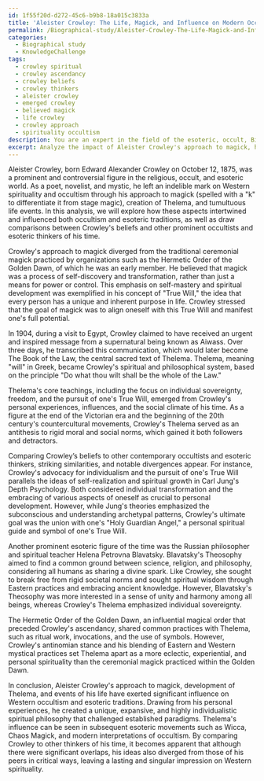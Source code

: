 ```yaml
---
id: 1f55f20d-d272-45c6-b9b8-18a015c3833a
title: 'Aleister Crowley: The Life, Magick, and Influence on Modern Occultism'
permalink: /Biographical-study/Aleister-Crowley-The-Life-Magick-and-Influence-on-Modern-Occultism/
categories:
  - Biographical study
  - KnowledgeChallenge
tags:
  - crowley spiritual
  - crowley ascendancy
  - crowley beliefs
  - crowley thinkers
  - aleister crowley
  - emerged crowley
  - believed magick
  - life crowley
  - crowley approach
  - spirituality occultism
description: You are an expert in the field of the esoteric, occult, Biographical study and Education. You are a writer of tests, challenges, books and deep knowledge on Biographical study for initiates and students to gain deep insights and understanding from. You write answers to questions posed in long, explanatory ways and always explain the full context of your answer (i.e., related concepts, formulas, examples, or history), as well as the step-by-step thinking process you take to answer the challenges. Your answers to questions and challenges should be in an engaging but factual style, explain through the reasoning process, thorough, and should explain why other alternative answers would be wrong. Summarize the key themes, ideas, and conclusions at the end.
excerpt: Analyze the impact of Aleister Crowley's approach to magick, his development of Thelema, and the events that shaped his life, exploring how these aspects intertwine and influenced both occultism and esoteric traditions. Draw comparisons between Crowley's beliefs and those of other prominent occultists and esoteric thinkers of the same era, highlighting areas of convergence and divergence.
---
```

Aleister Crowley, born Edward Alexander Crowley on October 12, 1875, was a prominent and controversial figure in the religious, occult, and esoteric world. As a poet, novelist, and mystic, he left an indelible mark on Western spirituality and occultism through his approach to magick (spelled with a "k" to differentiate it from stage magic), creation of Thelema, and tumultuous life events. In this analysis, we will explore how these aspects intertwined and influenced both occultism and esoteric traditions, as well as draw comparisons between Crowley's beliefs and other prominent occultists and esoteric thinkers of his time.

Crowley's approach to magick diverged from the traditional ceremonial magick practiced by organizations such as the Hermetic Order of the Golden Dawn, of which he was an early member. He believed that magick was a process of self-discovery and transformation, rather than just a means for power or control. This emphasis on self-mastery and spiritual development was exemplified in his concept of "True Will," the idea that every person has a unique and inherent purpose in life. Crowley stressed that the goal of magick was to align oneself with this True Will and manifest one's full potential.

In 1904, during a visit to Egypt, Crowley claimed to have received an urgent and inspired message from a supernatural being known as Aiwass. Over three days, he transcribed this communication, which would later become The Book of the Law, the central sacred text of Thelema. Thelema, meaning "will" in Greek, became Crowley's spiritual and philosophical system, based on the principle "Do what thou wilt shall be the whole of the Law."

Thelema's core teachings, including the focus on individual sovereignty, freedom, and the pursuit of one's True Will, emerged from Crowley's personal experiences, influences, and the social climate of his time. As a figure at the end of the Victorian era and the beginning of the 20th century's countercultural movements, Crowley's Thelema served as an antithesis to rigid moral and social norms, which gained it both followers and detractors.

Comparing Crowley’s beliefs to other contemporary occultists and esoteric thinkers, striking similarities, and notable divergences appear. For instance, Crowley's advocacy for individualism and the pursuit of one's True Will parallels the ideas of self-realization and spiritual growth in Carl Jung's Depth Psychology. Both considered individual transformation and the embracing of various aspects of oneself as crucial to personal development. However, while Jung's theories emphasized the subconscious and understanding archetypal patterns, Crowley's ultimate goal was the union with one's "Holy Guardian Angel," a personal spiritual guide and symbol of one's True Will.

Another prominent esoteric figure of the time was the Russian philosopher and spiritual teacher Helena Petrovna Blavatsky. Blavatsky's Theosophy aimed to find a common ground between science, religion, and philosophy, considering all humans as sharing a divine spark. Like Crowley, she sought to break free from rigid societal norms and sought spiritual wisdom through Eastern practices and embracing ancient knowledge. However, Blavatsky's Theosophy was more interested in a sense of unity and harmony among all beings, whereas Crowley's Thelema emphasized individual sovereignty.

The Hermetic Order of the Golden Dawn, an influential magical order that preceded Crowley's ascendancy, shared common practices with Thelema, such as ritual work, invocations, and the use of symbols. However, Crowley's antinomian stance and his blending of Eastern and Western mystical practices set Thelema apart as a more eclectic, experiential, and personal spirituality than the ceremonial magick practiced within the Golden Dawn.

In conclusion, Aleister Crowley's approach to magick, development of Thelema, and events of his life have exerted significant influence on Western occultism and esoteric traditions. Drawing from his personal experiences, he created a unique, expansive, and highly individualistic spiritual philosophy that challenged established paradigms. Thelema's influence can be seen in subsequent esoteric movements such as Wicca, Chaos Magick, and modern interpretations of occultism. By comparing Crowley to other thinkers of his time, it becomes apparent that although there were significant overlaps, his ideas also diverged from those of his peers in critical ways, leaving a lasting and singular impression on Western spirituality.
